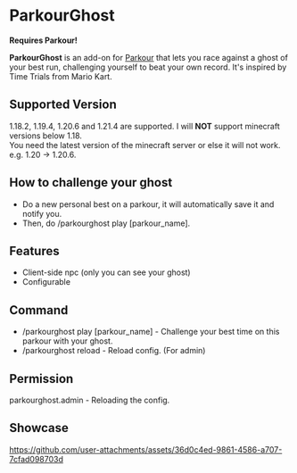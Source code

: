 # ParkourGhost

**Requires Parkour!**
​


**ParkourGhost** is an add-on for [Parkour](https://www.spigotmc.org/resources/parkour.23685/) that lets you race against a ghost of your best run, challenging yourself to beat your own record.
It's inspired by Time Trials from Mario Kart.

## Supported Version
1.18.2, 1.19.4, 1.20.6 and 1.21.4 are supported. I will **NOT** support minecraft versions below 1.18.\
You need the latest version of the minecraft server or else it will not work. e.g. 1.20 -> 1.20.6.


## How to challenge your ghost
- Do a new personal best on a parkour, it will automatically save it and notify you.
- Then, do /parkourghost play [parkour_name].

## Features
- Client-side npc (only you can see your ghost)
- Configurable

## Command
- /parkourghost play [parkour_name] - Challenge your best time on this parkour with your ghost.
- /parkourghost reload - Reload config. (For admin)

## Permission
parkourghost.admin - Reloading the config.


## Showcase



https://github.com/user-attachments/assets/36d0c4ed-9861-4586-a707-7cfad098703d



